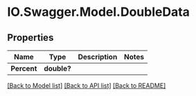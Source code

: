 # IO.Swagger.Model.DoubleData
## Properties

Name | Type | Description | Notes
------------ | ------------- | ------------- | -------------
**Percent** | **double?** |  | 

[[Back to Model list]](../README.md#documentation-for-models) [[Back to API list]](../README.md#documentation-for-api-endpoints) [[Back to README]](../README.md)

